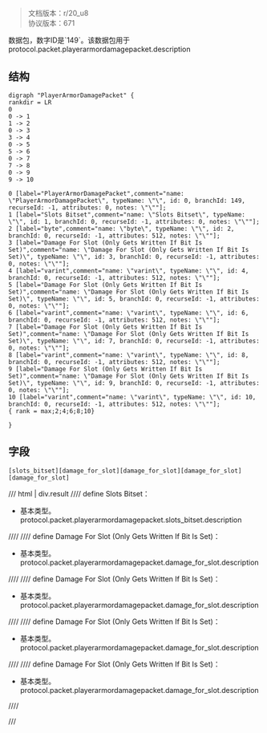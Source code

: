 # <!-- md:samp PlayerArmorDamagePacket -->

> 文档版本：r/20_u8<br/>协议版本：671

<!-- md:samp PlayerArmorDamagePacket -->数据包，数字ID是`149`。该数据包用于protocol.packet.playerarmordamagepacket.description

## 结构

```viz
digraph "PlayerArmorDamagePacket" {
rankdir = LR
0
0 -> 1
1 -> 2
0 -> 3
3 -> 4
0 -> 5
5 -> 6
0 -> 7
7 -> 8
0 -> 9
9 -> 10

0 [label="PlayerArmorDamagePacket",comment="name: \"PlayerArmorDamagePacket\", typeName: \"\", id: 0, branchId: 149, recurseId: -1, attributes: 0, notes: \"\""];
1 [label="Slots Bitset",comment="name: \"Slots Bitset\", typeName: \"\", id: 1, branchId: 0, recurseId: -1, attributes: 0, notes: \"\""];
2 [label="byte",comment="name: \"byte\", typeName: \"\", id: 2, branchId: 0, recurseId: -1, attributes: 512, notes: \"\""];
3 [label="Damage For Slot (Only Gets Written If Bit Is Set)",comment="name: \"Damage For Slot (Only Gets Written If Bit Is Set)\", typeName: \"\", id: 3, branchId: 0, recurseId: -1, attributes: 0, notes: \"\""];
4 [label="varint",comment="name: \"varint\", typeName: \"\", id: 4, branchId: 0, recurseId: -1, attributes: 512, notes: \"\""];
5 [label="Damage For Slot (Only Gets Written If Bit Is Set)",comment="name: \"Damage For Slot (Only Gets Written If Bit Is Set)\", typeName: \"\", id: 5, branchId: 0, recurseId: -1, attributes: 0, notes: \"\""];
6 [label="varint",comment="name: \"varint\", typeName: \"\", id: 6, branchId: 0, recurseId: -1, attributes: 512, notes: \"\""];
7 [label="Damage For Slot (Only Gets Written If Bit Is Set)",comment="name: \"Damage For Slot (Only Gets Written If Bit Is Set)\", typeName: \"\", id: 7, branchId: 0, recurseId: -1, attributes: 0, notes: \"\""];
8 [label="varint",comment="name: \"varint\", typeName: \"\", id: 8, branchId: 0, recurseId: -1, attributes: 512, notes: \"\""];
9 [label="Damage For Slot (Only Gets Written If Bit Is Set)",comment="name: \"Damage For Slot (Only Gets Written If Bit Is Set)\", typeName: \"\", id: 9, branchId: 0, recurseId: -1, attributes: 0, notes: \"\""];
10 [label="varint",comment="name: \"varint\", typeName: \"\", id: 10, branchId: 0, recurseId: -1, attributes: 512, notes: \"\""];
{ rank = max;2;4;6;8;10}

}

```

## 字段

```title='PlayerArmorDamagePacket'
[slots_bitset][damage_for_slot][damage_for_slot][damage_for_slot][damage_for_slot]
```

/// html | div.result
//// define
Slots Bitset：<!-- md:samp byte -->

- 基本类型。protocol.packet.playerarmordamagepacket.slots_bitset.description


////
//// define
Damage For Slot (Only Gets Written If Bit Is Set)：<!-- md:samp varint -->

- 基本类型。protocol.packet.playerarmordamagepacket.damage_for_slot.description


////
//// define
Damage For Slot (Only Gets Written If Bit Is Set)：<!-- md:samp varint -->

- 基本类型。protocol.packet.playerarmordamagepacket.damage_for_slot.description


////
//// define
Damage For Slot (Only Gets Written If Bit Is Set)：<!-- md:samp varint -->

- 基本类型。protocol.packet.playerarmordamagepacket.damage_for_slot.description


////
//// define
Damage For Slot (Only Gets Written If Bit Is Set)：<!-- md:samp varint -->

- 基本类型。protocol.packet.playerarmordamagepacket.damage_for_slot.description


////

///

